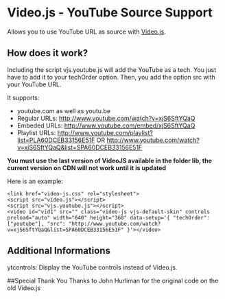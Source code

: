 # Video.js - YouTube Source Support
Allows you to use YouTube URL as source with [Video.js](https://github.com/zencoder/video-js/).

## How does it work?
Including the script vjs.youtube.js will add the YouTube as a tech. You just have to add it to your techOrder option. Then, you add the option src with your YouTube URL.

It supports:
- youtube.com as well as youtu.be
- Regular URLs: http://www.youtube.com/watch?v=xjS6SftYQaQ
- Embeded URLs: http://www.youtube.com/embed/xjS6SftYQaQ
- Playlist URLs: http://www.youtube.com/playlist?list=PLA60DCEB33156E51F OR http://www.youtube.com/watch?v=xjS6SftYQaQ&list=SPA60DCEB33156E51F

**You must use the last version of VideoJS available in the folder lib, the current version on CDN will not work until it is updated**

Here is an example:

	<link href="video-js.css" rel="stylesheet">
	<script src="video.js"></script>
	<script src="vjs.youtube.js"></script>
	<video id="vid1" src="" class="video-js vjs-default-skin" controls preload="auto" width="640" height="360" data-setup='{ "techOrder": ["youtube"], "src": "http://www.youtube.com/watch?v=xjS6SftYQaQ&list=SPA60DCEB33156E51F" }'></video>

## Additional Informations
ytcontrols: Display the YouTube controls instead of Video.js.

##Special Thank You
Thanks to John Hurliman for the original code on the old Video.js